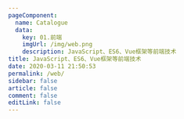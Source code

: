 ```yaml
---
pageComponent: 
  name: Catalogue
  data: 
    key: 01.前端
    imgUrl: /img/web.png
    description: JavaScript、ES6、Vue框架等前端技术
title: JavaScript、ES6、Vue框架等前端技术
date: 2020-03-11 21:50:53
permalink: /web/
sidebar: false
article: false
comment: false
editLink: false
---
```


